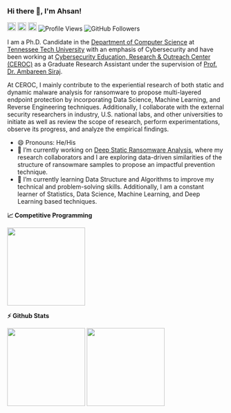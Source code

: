 ### Hi there 👋, I'm Ahsan!

[<img src='https://cdn.jsdelivr.net/npm/simple-icons@3.0.1/icons/googlescholar.svg' logoColor=blue alt='googlescholar' height='20'>](https://scholar.google.com/citations?user=xRr78bIAAAAJ&hl=en) [<img src='https://img.shields.io/badge/LinkedIn-0077B5?style=for-the-badge&logo=linkedin&logoColor=white' alt='linkedin' height='20'>](https://www.linkedin.com/in/mdahsanayub/) [<img src='https://img.shields.io/badge/Twitter-1DA1F2?style=for-the-badge&logo=twitter&logoColor=white' alt='twitter' height='20'>](https://twitter.com/MdAhsanAyub) ![Profile Views](https://gpvc.arturio.dev/AhsanAyub) ![GitHub Followers](https://img.shields.io/github/followers/AhsanAyub?color=blue&logo=github)

I am a Ph.D. Candidate in the [Department of Computer Science](https://www.tntech.edu/engineering/programs/csc/index.php) at [Tennessee Tech University](https://www.tntech.edu/) with an emphasis of Cybersecurity and have been working at [Cybersecurity Education, Research & Outreach Center (CEROC)](https://www.tntech.edu/ceroc/) as a Graduate Research Assistant under the supervision of [Prof. Dr. Ambareen Siraj](https://www.linkedin.com/in/ambareensiraj/).

At CEROC, I mainly contribute to the experiential research of both static and dynamic malware analysis for ransomware to propose multi-layered endpoint protection by incorporating Data Science, Machine Learning, and Reverse Engineering techniques. Additionally, I collaborate with the external security researchers in industry, U.S. national labs, and other universities to initiate as well as review the scope of research, perform experimentations, observe its progress, and analyze the empirical findings.

- 😄 Pronouns: He/His
- 🔭 I’m currently working on [Deep Static Ransomware Analysis](https://github.com/AhsanAyub/deep_static_ransomware_analysis#readme), where my research collaborators and I are exploring data-driven similarities of the structure of ransowmare samples to propose an impactful prevention technique.
- 🌱 I’m currently learning Data Structure and Algorithms to improve my technical and problem-solving skills. Additionally, I am a constant learner of Statistics, Data Science, Machine Learning, and Deep Learning based techniques.

<b>&#128200; Competitive Programming</b>
<p float="left">
<img height="180em" src="https://leetcard.jacoblin.cool/AhsanAyub?theme=dark" />
</p>

<b>⚡ Github Stats</b>
<p float="left">
<img height="180em" src="https://github-readme-stats.vercel.app/api?username=AhsanAyub&show_icons=true&theme=radical" /> 
<img height="180em" src="https://github-readme-stats.vercel.app/api/top-langs/?username=AhsanAyub&layout=compact&theme=radical&exclude_repo=parameter_optimization_dga_analysis,ahsanayub.github.io,parameter_optimization_pdf_malware&hide=yara,html"/>
</p>

<!--
![Leetcode Stats](https://leetcard.jacoblin.cool/AhsanAyub?theme=dark)
![GitHub Stats](https://github-readme-stats.vercel.app/api?username=AhsanAyub&show_icons=true&theme=radical)  

[![Top Langs](https://github-readme-stats.vercel.app/api/top-langs/?username=AhsanAyub&layout=compact&exclude_repo=parameter_optimization_dga_analysis,ahsanayub.github.io,parameter_optimization_pdf_malware&hide=yara,html)](https://github.com/anuraghazra/github-readme-stats)


**AhsanAyub/AhsanAyub** is a ✨ _special_ ✨ repository because its `README.md` (this file) appears on your GitHub profile.

Here are some ideas to get you started:

- 🔭 I’m currently working on ...
- 🌱 I’m currently learning ...
- 👯 I’m looking to collaborate on ...
- 🤔 I’m looking for help with ...
- 💬 Ask me about ...
- 📫 How to reach me: ...
- 😄 Pronouns: ...
- ⚡ Fun fact: ...
-->
